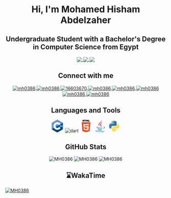 <h1 align="center">Hi, I'm Mohamed Hisham Abdelzaher</h1>
<h2 align="center">Undergraduate Student with a Bachelor's Degree in Computer Science from Egypt</h2>

<p align="center">
    <a href="https://visitcount.itsvg.in/analytics/MH0386" target="blank">
        <img align="center" src="https://visitcount.itsvg.in/api?id=MH0386&label=Profile%20Views&color=12&icon=0&pretty=true" />
    </a>
    <a href="https://wakatime.com/@MH0386" target="blank">
        <img align="center" src="https://wakatime.com/badge/user/e4d8d817-59ad-4a5a-8eb5-e35ff92d6626.svg" />
    </a>
    <a href="https://www.codewars.com/users/MH0386" target="blank">
        <img align="center" src="https://www.codewars.com/users/MH0386/badges/micro" />
    </a>
</p>

<h2 align="center">Connect with me</h2>
<p align="center">
  <a href="https://twitter.com/mh0386" target="blank">
    <img align="center" src="https://raw.githubusercontent.com/rahuldkjain/github-profile-readme-generator/master/src/images/icons/Social/twitter.svg" alt="mh0386" height="30" width="40" />
  </a>
  <a href="https://linkedin.com/in/mh0386" target="blank">
    <img align="center" src="https://raw.githubusercontent.com/rahuldkjain/github-profile-readme-generator/master/src/images/icons/Social/linked-in-alt.svg" alt="mh0386" height="30" width="40" />
  </a>
  <a href="https://stackoverflow.com/users/16603670" target="blank">
    <img align="center" src="https://raw.githubusercontent.com/rahuldkjain/github-profile-readme-generator/master/src/images/icons/Social/stack-overflow.svg" alt="16603670" height="30" width="40" />
  </a>
  <a href="https://kaggle.com/mh0386" target="blank">
    <img align="center" src="https://raw.githubusercontent.com/rahuldkjain/github-profile-readme-generator/master/src/images/icons/Social/kaggle.svg" alt="mh0386" height="30" width="40" />
  </a>
  <a href="https://fb.com/mh0386" target="blank">
    <img align="center" src="https://raw.githubusercontent.com/rahuldkjain/github-profile-readme-generator/master/src/images/icons/Social/facebook.svg" alt="mh0386" height="30" width="40" />
  </a>
  <a href="https://www.hackerrank.com/mh0386" target="blank">
    <img align="center" src="https://raw.githubusercontent.com/rahuldkjain/github-profile-readme-generator/master/src/images/icons/Social/hackerrank.svg" alt="mh0386" height="30" width="40" />
  </a>
  <a href="https://www.leetcode.com/mh0386" target="blank">
    <img align="center" src="https://raw.githubusercontent.com/rahuldkjain/github-profile-readme-generator/master/src/images/icons/Social/leet-code.svg" alt="mh0386" height="30" width="40" />
  </a>
  <a href="https://www.codewars.com/users/MH0386" target="blank">
    <img align="center" src="https://www.codewars.com/packs/assets/logo.61192cf7.svg" alt="mh0386" height="30" />
  </a>
</p>

<h2 align="center">Languages and Tools</h2>
<p align="center"> 
  <img src="https://raw.githubusercontent.com/devicons/devicon/master/icons/cplusplus/cplusplus-original.svg" alt="cplusplus" width="40" height="40"/> 
  <img src="https://www.vectorlogo.zone/logos/dartlang/dartlang-icon.svg" alt="dart" width="40" height="40"/>
  <img src="https://raw.githubusercontent.com/devicons/devicon/master/icons/html5/html5-original-wordmark.svg" alt="html5" width="40" height="40"/>
  <img src="https://raw.githubusercontent.com/devicons/devicon/master/icons/java/java-original.svg" alt="java" width="40" height="40"/>
  <img src="https://raw.githubusercontent.com/devicons/devicon/master/icons/python/python-original.svg" alt="python" width="40" height="40"/>
</p>

<h2 align="center">GitHub Stats</h2>
<p align="center"> 
  <img src="https://github-readme-stats.vercel.app/api?username=MH0386&theme=dark&hide_border=true&include_all_commits=true&count_private=true" alt="MH0386" />
  <img src="https://github-readme-streak-stats.herokuapp.com/?user=MH0386&theme=dark&hide_border=true" alt="MH0386" />
  <img src="https://github-readme-stats.vercel.app/api/top-langs/?username=MH0386&theme=dark&hide_border=true&include_all_commits=true&count_private=true&layout=compact" alt="MH0386" height="150">
</p>

<h2 align="center">⌛WakaTime</h2>
<a href="https://wakatime.com/@MH0386">
  <img src="https://wakatime.com/share/@MH0386/a4a70624-a962-4d26-a403-7dba16508b33.svg" alt="MH0386" />
</a>
